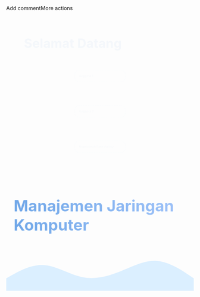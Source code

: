 <!DOCTYPE html>Add commentMore actions
<html lang="id">
<head>
  <meta charset="UTF-8" />
  <meta name="viewport" content="width=device-width, initial-scale=1.0"/>
  <title>Manajemen Jaringan Komputer</title>
  <style>
    @import url('https://fonts.googleapis.com/css2?family=Fredoka:wght@400;600&display=swap');

    body {
      font-family: 'Fredoka', sans-serif;
      background: linear-gradient(to bottom, #d7ecf9, #f0f8ff);
      color: #2b3e50;
      text-align: center;
      margin: 0;
      padding: 0;
      display: flex;
      flex-direction: column;
      min-height: 100vh;
      overflow-x: hidden;
    }

    h1 {
      font-size: 3em;
      color: #5b8fd1;
      margin-top: 60px;
      animation: popIn 1s ease-out;
    }

    .anggota-container {
      display: flex;
      justify-content: center;
      gap: 30px;
      flex-wrap: wrap;
      margin-top: 30px;
    }

    .anggota {
      background: #e3f0fb;
      border: 3px dashed #7bb5e4;
      border-radius: 25px;
      width: 220px;
      padding: 20px;
      cursor: pointer;
      transition: transform 0.3s ease;
      box-shadow: 4px 4px 12px rgba(0, 0, 0, 0.08);
      animation: bounceIn 1.5s ease;
    }

    .anggota:hover {
      transform: rotate(-2deg) scale(1.05);
      background-color: #d1e8f9;
    }

    .anggota strong {
      color: #3d6fa3;
      font-size: 1.1em;
    }

    .nbi {
      display: none;
      margin-top: 10px;
      font-size: 0.9em;
      color: #444;
    }

    .footer {
      margin-top: 60px;
      padding: 40px 20px;
      font-size: 3em;
      font-weight: bold;
      background: linear-gradient(to right, #4a90e2, #8ab6f9);
      -webkit-background-clip: text;
      -webkit-text-fill-color: transparent;
      animation: glowingText 3s ease-in-out infinite;
    }

    .clouds-svg {
      width: 100%;
      margin-top: 0;
    }

    .cat {
      position: absolute;
      bottom: 100px;
      left: 20px;
      width: 80px;
      animation: float 4s ease-in-out infinite;
    }

    /* Animations */
    @keyframes popIn {
      0% { opacity: 0; transform: scale(0.8); }
      100% { opacity: 1; transform: scale(1); }
    }

    @keyframes bounceIn {
      0% { transform: scale(0.5); opacity: 0; }
      60% { transform: scale(1.2); opacity: 1; }
      100% { transform: scale(1); }
    }

    @keyframes glowingText {
      0% { opacity: 0.8; transform: scale(1); }
      50% { opacity: 1; transform: scale(1.05); }
      100% { opacity: 0.8; transform: scale(1); }
    }

    @keyframes float {
      0%, 100% { transform: translateY(0); }
      50% { transform: translateY(-10px); }
    }
  </style>
</head>
<body>

  <h1>Selamat Datang</h1>

  <div class="anggota-container">
    <div class="anggota" onclick="toggleNBI(this)">
      <strong>Anggota 1</strong>
      <div class="nbi">NBI: 1462300123</div>
    </div>
    <div class="anggota" onclick="toggleNBI(this)">
      <strong>Anggota 2</strong>
      <div class="nbi">NBI: 1462300134</div>
    </div>
    <div class="anggota" onclick="toggleNBI(this)">
      <strong>Neoriztinah Ratu Violiny</strong>
      <div class="nbi">NBI: 1462300142</div>
    </div>
  </div>

  <div class="footer">Manajemen Jaringan Komputer</div>

  <!-- Awan SVG -->
  <svg class="clouds-svg" viewBox="0 0 1440 320">
    <path fill="#dbefff" fill-opacity="1" d="M0,224L48,197.3C96,171,192,117,288,122.7C384,128,480,192,576,213.3C672,235,768,213,864,176C960,139,1056,85,1152,90.7C1248,96,1344,160,1392,192L1440,224L1440,320L1392,320C1344,320,1248,320,1152,320C1056,320,960,320,864,320C768,320,672,320,576,320C480,320,384,320,288,320C192,320,96,320,48,320L0,320Z"></path>
  </svg>

  <script>
    function toggleNBI(element) {
      const nbiDiv = element.querySelector('.nbi');
      nbiDiv.style.display = nbiDiv.style.display === 'block' ? 'none' : 'block';
    }
  </script>

</body>
</html>
